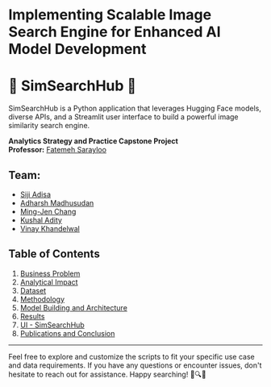 # Implementing Scalable Image Search Engine for Enhanced AI Model Development

# 🚀 SimSearchHub 🚀

SimSearchHub is a Python application that leverages Hugging Face models, diverse APIs, and a Streamlit user interface to build a powerful image similarity search engine.

**Analytics Strategy and Practice Capstone Project**  
**Professor:** [Fatemeh Sarayloo](mailto:fsaraylo@uic.edu)  
## Team:
- [Siji Adisa](mailto:sijibomi.adisa@yahoo.com)
- [Adharsh Madhusudan](mailto:adharshm98@gmail.com)
- [Ming-Jen Chang](mailto:changmj052@gmail.com)
- [Kushal Adity](mailto:kushaladity@gmail.com) 
- [Vinay Khandelwal](mailto:Vinay090597@gmail.com)

## Table of Contents

1. [Business Problem](content/businessproblem.md)
2. [Analytical Impact](content/analyticalimpact.md)
3. [Dataset](content/dataset.md)
4. [Methodology](content/methodology.md)
5. [Model Building and Architecture](content/modelbuildingarchitecture.md)
6. [Results](content/results.md)
7. [UI - SimSearchHub](UI/README.md)
8. [Publications and Conclusion](content/publications.md)
---
Feel free to explore and customize the scripts to fit your specific use case and data requirements. If you have any questions or encounter issues, don't hesitate to reach out for assistance. Happy searching! 🚀🔍✨



